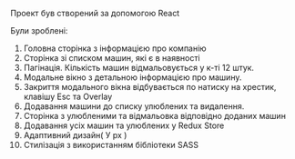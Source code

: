 Проект був створений за допомогою React

Були зроблені:

1. Головна сторінка з інформацією про компанію
2. Сторінка зі списком машин, які є в наявності
3. Пагінація. Кількість машин відмальовується у к-ті 12 штук.
4. Модальне вікно з детальною інформацією про машину.
5. Закриття модального вікна відбувається по натиску на хрестик, клавішу Esc та
   Overlay
6. Додавання машини до списку улюблених та видалення.
7. Сторінка з улюбленими та відмальовка відповідно доданих машин
8. Додавання усіх машин та улюблених у Redux Store
9. Адаптивний дизайн( У px )
10. Стилізація з використанням бібліотеки SASS